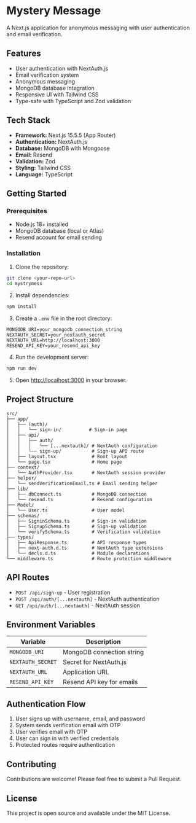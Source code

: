 # Mystery Message

A Next.js application for anonymous messaging with user authentication and email verification.

## Features

- User authentication with NextAuth.js
- Email verification system
- Anonymous messaging
- MongoDB database integration
- Responsive UI with Tailwind CSS
- Type-safe with TypeScript and Zod validation

## Tech Stack

- **Framework:** Next.js 15.5.5 (App Router)
- **Authentication:** NextAuth.js
- **Database:** MongoDB with Mongoose
- **Email:** Resend
- **Validation:** Zod
- **Styling:** Tailwind CSS
- **Language:** TypeScript

## Getting Started

### Prerequisites

- Node.js 18+ installed
- MongoDB database (local or Atlas)
- Resend account for email sending

### Installation

1. Clone the repository:
```bash
git clone <your-repo-url>
cd mystrymess
```

2. Install dependencies:
```bash
npm install
```

3. Create a `.env` file in the root directory:
```env
MONGODB_URI=your_mongodb_connection_string
NEXTAUTH_SECRET=your_nextauth_secret
NEXTAUTH_URL=http://localhost:3000
RESEND_API_KEY=your_resend_api_key
```

4. Run the development server:
```bash
npm run dev
```

5. Open [http://localhost:3000](http://localhost:3000) in your browser.

## Project Structure

```
src/
├── app/
│   ├── (auth)/
│   │   └── sign-in/          # Sign-in page
│   ├── api/
│   │   ├── auth/
│   │   │   └── [...nextauth]/ # NextAuth configuration
│   │   └── sign-up/           # Sign-up API route
│   ├── layout.tsx             # Root layout
│   └── page.tsx               # Home page
├── context/
│   └── AuthProvider.tsx       # NextAuth session provider
├── helper/
│   └── sendVerificationEmail.ts # Email sending helper
├── lib/
│   ├── dbConnect.ts           # MongoDB connection
│   └── resend.ts              # Resend configuration
├── Model/
│   └── User.ts                # User model
├── schemas/
│   ├── SigninSchema.ts        # Sign-in validation
│   ├── SignupSchema.ts        # Sign-up validation
│   └── verifySchema.ts        # Verification validation
├── types/
│   ├── ApiResponse.ts         # API response types
│   ├── next-auth.d.ts         # NextAuth type extensions
│   └── decls.d.ts             # Module declarations
└── middleware.ts              # Route protection middleware
```

## API Routes

- `POST /api/sign-up` - User registration
- `POST /api/auth/[...nextauth]` - NextAuth authentication
- `GET /api/auth/[...nextauth]` - NextAuth session

## Environment Variables

| Variable | Description |
|----------|-------------|
| `MONGODB_URI` | MongoDB connection string |
| `NEXTAUTH_SECRET` | Secret for NextAuth.js |
| `NEXTAUTH_URL` | Application URL |
| `RESEND_API_KEY` | Resend API key for emails |

## Authentication Flow

1. User signs up with username, email, and password
2. System sends verification email with OTP
3. User verifies email with OTP
4. User can sign in with verified credentials
5. Protected routes require authentication

## Contributing

Contributions are welcome! Please feel free to submit a Pull Request.

## License

This project is open source and available under the MIT License.
